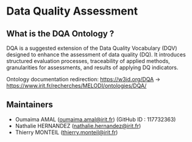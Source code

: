 # Data Quality Assessment

## What is the DQA Ontology ?

DQA is a suggested extension of the Data Quality Vocabulary (DQV) designed to enhance the assessment of data quality (DQ). 
It introduces structured evaluation processes, traceability of applied methods, granularities for assessments, and results of applying DQ indicators.

Ontology documentation redirection: https://w3id.org/DQA -> https://www.irit.fr/recherches/MELODI/ontologies/DQA/

## Maintainers
* Oumaima AMAL (oumaima.amal@irit.fr) (GitHub ID : 117732363)
* Nathalie HERNANDEZ (nathalie.hernandez@irit.fr)
* Thierry MONTEIL (thierry.monteil@irit.fr)
